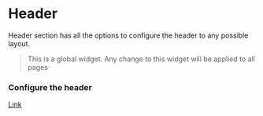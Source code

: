 # Header

Header section has all the options to configure the header to any possible layout.

> This is a global widget. Any change to this widget will be applied to all pages

### Configure the header

[Link](https://fs-xper--general.s3.amazonaws.com/docs/header.mov ':include :type=video width=100% height=400px controls=true')